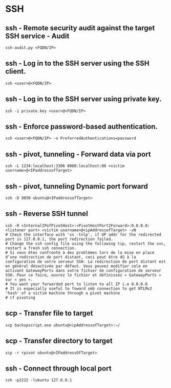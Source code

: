 # SSH

## ssh - Remote security audit against the target SSH service - Audit
```
ssh-audit.py <FQDN/IP>
```

## ssh - Log in to the SSH server using the SSH client.
```
ssh <user>@<FQDN/IP>
```

## ssh - Log in to the SSH server using private key.
```
ssh -i private.key <user>@<FQDN/IP>
```

## ssh - Enforce password-based authentication.
```
ssh <user>@<FQDN/IP> -o PreferredAuthentications=password
```
## ssh - pivot, tunneling -  Forward data via port
```
ssh -L 1234:localhost:3306 8080:localhost:80 <victim username>@<IPaddressofTarget>
```

## ssh - pivot, tunneling Dynamic port forward
```
ssh -D 9050 ubuntu@<IPaddressofTarget>
```

## ssh - Reverse SSH tunnel
```
ssh -R <InternalIPofPivotHost>:<PivotHostPort2Forward>:0.0.0.0:<listener port> <victim username>@<ipAddressofTarget> -vN
# Check the interface with 'ss -tnlp', if UP addr for the redirected port is 127.0.0.1, the port redirection failed.
# Change the ssh config file using the following tip, restart the svc, restart a fresh ssh connection.
# Si vous êtes confronté à des problèmes lors de la mise en place d’une redirection de port distant, ceci peut être dû à la configuration de votre serveur SSH. La redirection de port distant est en général désactivée par défaut. Vous pouvez modifier cela en activant GatewayPorts dans votre fichier de configuration de serveur SSH. Pour ce faire, ouvrez le fichier et définissez « GatewayPorts » sur « yes ».
# You want your forwarded port to listen to all IP i.e 0.0.0.0
# It is especially useful to foward smb connection to get NTLMv2 'hash' of a victim machine through a pivot machine
# cf pivoting
```
## scp - Transfer file to target
```
scp backupscript.exe ubuntu@<ipAddressofTarget>:~/
```

## scp - Transfer directory to target
```
scp -r rpivot ubuntu@<IPaddressOfTarget>
```

## ssh - Connect through local port
```
ssh -p2222 -lubuntu 127.0.0.1
```
